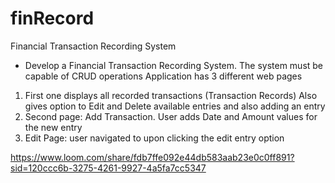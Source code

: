 # finRecord
Financial Transaction Recording System

- Develop a Financial Transaction Recording System. The system must be capable of CRUD operations
Application has 3 different web pages 
 1. First one displays all recorded transactions (Transaction Records) Also gives option to Edit and Delete available entries and also adding an entry
 2. Second page: Add Transaction. User adds Date and Amount values for the new entry
 3. Edit Page: user navigated to upon clicking the edit entry option

https://www.loom.com/share/fdb7ffe092e44db583aab23e0c0ff891?sid=120ccc6b-3275-4261-9927-4a5fa7cc5347
